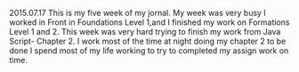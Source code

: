 2015.07.17
This is my five week of my jornal.
My week was very busy I worked in Front in Foundations Level 1,and I finished my work on Formations Level 1 and 2. This week was very hard trying to finish my work from Java Script- Chapter 2. I work most of the time at night doing my chapter 2 to be done I spend most of my life working to try to completed my assign work on time.